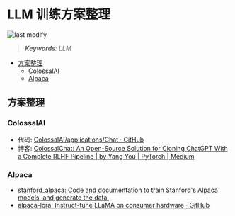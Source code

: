 LLM 训练方案整理
===
<!--START_SECTION:badge-->

![last modify](https://img.shields.io/static/v1?label=last%20modify&message=2023-06-25%2020%3A27%3A08&color=yellowgreen&style=flat-square)

<!--END_SECTION:badge-->
<!--info
top: false
hidden: false
-->

> ***Keywords**: LLM*

<!--START_SECTION:toc-->
- [方案整理](#方案整理)
    - [ColossalAI](#colossalai)
    - [Alpaca](#alpaca)
<!--END_SECTION:toc-->


## 方案整理

### ColossalAI
- 代码: [ColossalAI/applications/Chat · GitHub](https://github.com/hpcaitech/ColossalAI/tree/main/applications/Chat)
- 博客: [ColossalChat: An Open-Source Solution for Cloning ChatGPT With a Complete RLHF Pipeline | by Yang You | PyTorch | Medium](https://medium.com/pytorch/colossalchat-an-open-source-solution-for-cloning-chatgpt-with-a-complete-rlhf-pipeline-5edf08fb538b)

### Alpaca
- [stanford_alpaca: Code and documentation to train Stanford's Alpaca models, and generate the data.](https://github.com/tatsu-lab/stanford_alpaca)
- [alpaca-lora: Instruct-tune LLaMA on consumer hardware · GitHub](https://github.com/tloen/alpaca-lora#training-finetunepy)

